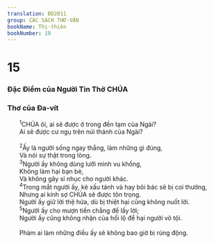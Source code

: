 ```yaml
---
translation: BD2011
group: CÁC SÁCH THƠ-VĂN
bookName: Thi-thiên 
bookNumber: 19
---
```


<div class="title"><h1>15</h1><h3>Ðặc Ðiểm của Người Tin Thờ CHÚA</h3><h3>Thơ của Ða-vít</h3></div>
<span class="verse thi_15_1">  <sup>1</sup>CHÚA ôi, ai sẽ được ở trong đền tạm của Ngài?<br/>  Ai sẽ được cư ngụ trên núi thánh của Ngài?<br/><br/></span>
<span class="verse thi_15_2">  <sup>2</sup>Ấy là người sống ngay thẳng, làm những gì đúng,<br/>  Và nói sự thật trong lòng.<br/></span>
<span class="verse thi_15_3">  <sup>3</sup>Người ấy không dùng lưỡi mình vu khống,<br/>  Không làm hại bạn bè,<br/>  Và không gây sỉ nhục cho người khác.<br/></span>
<span class="verse thi_15_4">  <sup>4</sup>Trong mắt người ấy, kẻ xấu tánh và hay bôi bác sẽ bị coi thường,<br/>  Nhưng ai kính sợ CHÚA sẽ được tôn trọng.<br/>  Người ấy giữ lời thệ hứa, dù bị thiệt hại cũng không nuốt lời.<br/></span>
<span class="verse thi_15_5">  <sup>5</sup>Người ấy cho mượn tiền chẳng để lấy lời;<br/>  Người ấy cũng không nhận của hối lộ để hại người vô tội.<br/><br/>  Phàm ai làm những điều ấy sẽ không bao giờ bị rúng động.<br/></span>
